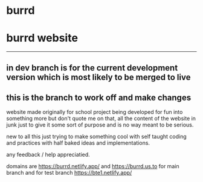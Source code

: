 # burrd
<h1> burrd website </h1>


------------------------------------------------------------------------------------------------
<h2> in dev branch is for the current development version which is most likely to be merged to live 


this is the branch to work off and make changes </h2>
------------------------------------------------------------------------------------------------

website made originally for school project being developed for fun into something more but don't quote me on that, all the content of the website in junk just to give it some sort of purpose and is no way meant to be serious.

new to all this just trying to make something cool with self taught coding and practices with half baked ideas and implementations.

any feedback / help appreciatied.

domains are https://burrd.netlify.app/ and https://burrd.us.to for main branch and for test branch https://bte1.netlify.app/
